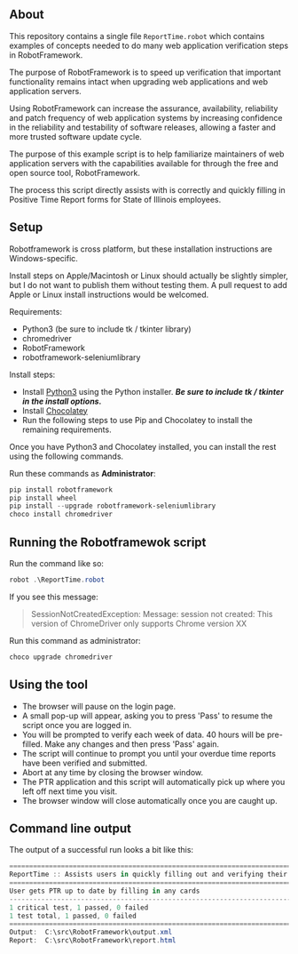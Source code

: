 
## About

This repository contains a single file `ReportTime.robot` which contains examples of concepts needed to do many web application verification steps in RobotFramework.

The purpose of RobotFramework is to speed up verification that important functionality remains intact when upgrading web applications and web application servers.

Using RobotFramework can increase the assurance, availability, reliability and patch frequency of web application systems by increasing confidence in the reliability and testability of software releases, allowing a faster and more trusted software update cycle.

The purpose of this example script is to help familiarize maintainers of web application servers with the capabilities available for through the free and open source tool, RobotFramework. 

The process this script directly assists with is correctly and quickly filling in Positive Time Report forms for State of Illinois employees.

## Setup

Robotframework is cross platform, but these installation instructions are Windows-specific.

Install steps on Apple/Macintosh or Linux should actually be slightly simpler, but I do not want to publish them without testing them. A pull request to add Apple or Linux install instructions would be welcomed. 

Requirements:
  - Python3 (be sure to include tk / tkinter library)
  - chromedriver
  - RobotFramework
  - robotframework-seleniumlibrary

Install steps:
  - Install [Python3](https://www.python.org/downloads/windows/) using the Python installer. ***Be sure to include tk / tkinter in the install options.***
  - Install [Chocolatey](https://chocolatey.org/install)
  - Run the following steps to use Pip and Chocolatey to install the remaining requirements.

Once you have Python3 and Chocolatey installed, you can install the rest using the following commands.

Run these commands as **Administrator**:

```powershell
pip install robotframework
pip install wheel
pip install --upgrade robotframework-seleniumlibrary
choco install chromedriver
```

## Running the Robotframewok script

Run the command like so:
```powershell
robot .\ReportTime.robot
```

If you see this message:
> SessionNotCreatedException: Message: session not created: This version of ChromeDriver only supports Chrome version XX

Run this command as administrator:

```powershell
choco upgrade chromedriver
```

## Using the tool

- The browser will pause on the login page.
- A small pop-up will appear, asking you to press 'Pass' to resume the script once you are logged in.
- You will be prompted to verify each week of data. 40 hours will be pre-filled. Make any changes and then press 'Pass' again.
- The script will continue to prompt you until your overdue time reports have been verified and submitted.
- Abort at any time by closing the browser window.
- The PTR application and this script will automatically pick up where you left off next time you visit.
- The browser window will close automatically once you are caught up.

## Command line output

The output of a successful run looks a bit like this:

```powershell
==============================================================================
ReportTime :: Assists users in quickly filling out and verifying their PTR ...
==============================================================================
User gets PTR up to date by filling in any cards
------------------------------------------------------------------------------
1 critical test, 1 passed, 0 failed
1 test total, 1 passed, 0 failed
==============================================================================
Output:  C:\src\RobotFramework\output.xml
Report:  C:\src\RobotFramework\report.html
```